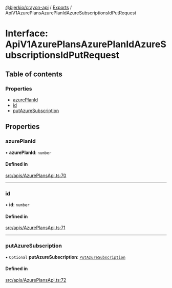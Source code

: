 [@bjerkio/crayon-api](../README.md) / [Exports](../modules.md) / ApiV1AzurePlansAzurePlanIdAzureSubscriptionsIdPutRequest

# Interface: ApiV1AzurePlansAzurePlanIdAzureSubscriptionsIdPutRequest

## Table of contents

### Properties

- [azurePlanId](ApiV1AzurePlansAzurePlanIdAzureSubscriptionsIdPutRequest.md#azureplanid)
- [id](ApiV1AzurePlansAzurePlanIdAzureSubscriptionsIdPutRequest.md#id)
- [putAzureSubscription](ApiV1AzurePlansAzurePlanIdAzureSubscriptionsIdPutRequest.md#putazuresubscription)

## Properties

### azurePlanId

• **azurePlanId**: `number`

#### Defined in

[src/apis/AzurePlansApi.ts:70](https://github.com/bjerkio/crayon-api-js/blob/22cd66d/src/apis/AzurePlansApi.ts#L70)

___

### id

• **id**: `number`

#### Defined in

[src/apis/AzurePlansApi.ts:71](https://github.com/bjerkio/crayon-api-js/blob/22cd66d/src/apis/AzurePlansApi.ts#L71)

___

### putAzureSubscription

• `Optional` **putAzureSubscription**: [`PutAzureSubscription`](PutAzureSubscription.md)

#### Defined in

[src/apis/AzurePlansApi.ts:72](https://github.com/bjerkio/crayon-api-js/blob/22cd66d/src/apis/AzurePlansApi.ts#L72)

